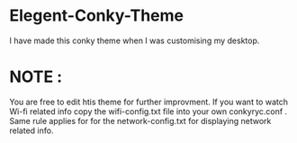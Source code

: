 # Elegent-Conky-Theme

I have made this conky theme when I was customising my desktop.

# NOTE : 
You are free to edit htis theme for further improvment. If you want to watch Wi-fi related info copy the wifi-config.txt file into your own conkyryc.conf . Same rule applies for for the network-config.txt for displaying network related info.
